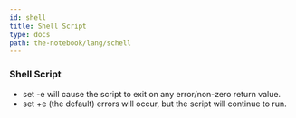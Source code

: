 ```yaml
---
id: shell
title: Shell Script
type: docs
path: the-notebook/lang/schell
---
```


### Shell Script

- set -e will cause the script to exit on any error/non-zero return value.
- set +e (the default) errors will occur, but the script will continue to run.
